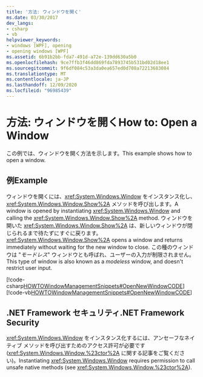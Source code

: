```yaml
---
title: '方法: ウィンドウを開く'
ms.date: 03/30/2017
dev_langs:
- csharp
- vb
helpviewer_keywords:
- windows [WPF], opening
- opening windows [WPF]
ms.assetid: 6b91b2bb-fda7-491d-a72e-139dd630a5b0
ms.openlocfilehash: 9ce7ffb3f46dd869fda7893745b531bd02d18ee1
ms.sourcegitcommit: 9f6df084c53a3da0ea657ed0d708a72213683084
ms.translationtype: MT
ms.contentlocale: ja-JP
ms.lasthandoff: 12/09/2020
ms.locfileid: "96985439"
---
```

# <a name="how-to-open-a-window"></a><span data-ttu-id="8f12c-102">方法: ウィンドウを開く</span><span class="sxs-lookup"><span data-stu-id="8f12c-102">How to: Open a Window</span></span>
<span data-ttu-id="8f12c-103">この例では、ウィンドウを開く方法を示します。</span><span class="sxs-lookup"><span data-stu-id="8f12c-103">This example shows how to open a window.</span></span>  
  
## <a name="example"></a><span data-ttu-id="8f12c-104">例</span><span class="sxs-lookup"><span data-stu-id="8f12c-104">Example</span></span>  
 <span data-ttu-id="8f12c-105">ウィンドウを開くには、<xref:System.Windows.Window> をインスタンス化し、<xref:System.Windows.Window.Show%2A> メソッドを呼び出します。</span><span class="sxs-lookup"><span data-stu-id="8f12c-105">A window is opened by instantiating <xref:System.Windows.Window> and calling the <xref:System.Windows.Window.Show%2A> method.</span></span> <span data-ttu-id="8f12c-106">ウィンドウを開いた <xref:System.Windows.Window.Show%2A> は、新しいウィンドウが閉じられるまで待たずにすぐに戻ります。</span><span class="sxs-lookup"><span data-stu-id="8f12c-106"><xref:System.Windows.Window.Show%2A> opens a window and returns immediately without waiting for the new window to close.</span></span> <span data-ttu-id="8f12c-107">この種のウィンドウは "*モードレス*" ウィンドウとも呼ばれ、ユーザーの入力が制限されません。</span><span class="sxs-lookup"><span data-stu-id="8f12c-107">This type of window is also known as a *modeless* window, and doesn't restrict user input.</span></span>  
  
 [!code-csharp[HOWTOWindowManagementSnippets#OpenNewWindowCODE](~/samples/snippets/csharp/VS_Snippets_Wpf/HOWTOWindowManagementSnippets/CSharp/MainWindow.xaml.cs#opennewwindowcode)]
 [!code-vb[HOWTOWindowManagementSnippets#OpenNewWindowCODE](~/samples/snippets/visualbasic/VS_Snippets_Wpf/HOWTOWindowManagementSnippets/visualbasic/mainwindow.xaml.vb#opennewwindowcode)]  
  
## <a name="net-framework-security"></a><span data-ttu-id="8f12c-108">.NET Framework セキュリティ</span><span class="sxs-lookup"><span data-stu-id="8f12c-108">.NET Framework Security</span></span>  
 <span data-ttu-id="8f12c-109"><xref:System.Windows.Window> をインスタンス化するには、アンセーフなネイティブ メソッドを呼び出すためのアクセス許可が必要です (<xref:System.Windows.Window.%23ctor%2A> に関する記事をご覧ください)。</span><span class="sxs-lookup"><span data-stu-id="8f12c-109">Instantiating <xref:System.Windows.Window> requires permission to call unsafe native methods (see <xref:System.Windows.Window.%23ctor%2A>).</span></span>
